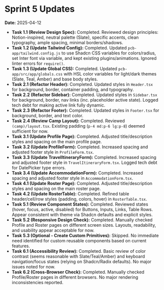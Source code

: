 # Sprint 5 Updates

**Date:** 2025-04-12

*   **Task 1.1 (Review Design Spec):** Completed. Reviewed design principles: Notion-inspired, neutral palette (Slate), specific accents, clean typography, ample spacing, minimal borders/shadows.
*   **Task 1.2 (Update Tailwind Config):** Completed. Updated `pcb-app/tailwind.config.js` to use Shadcn CSS variables for colors/radius, set Inter font via variable, and kept existing plugins/animations. Ignored linter errors for `require()`.
*   **Task 1.3 (Update Global CSS):** Completed. Updated `pcb-app/src/app/globals.css` with HSL color variables for light/dark themes (Slate, Teal, Amber) and base body styles.
*   **Task 2.1 (Refactor Header):** Completed. Updated styles in `Header.tsx` for background, border, container padding, and typography.
*   **Task 2.2 (Refactor Sidebar):** Completed. Updated styles in `Sidebar.tsx` for background, border, nav links (inc. placeholder active state). Logged tech debt for making active link fully dynamic.
*   **Task 2.3 (Refactor Footer):** Completed. Updated styles in `Footer.tsx` for background, border, and text color.
*   **Task 2.4 (Review Camp Layout):** Completed. Reviewed `(camp)/layout.tsx`. Existing padding (`p-4 md:p-6 lg:p-8`) deemed sufficient for now.
*   **Task 3.1 (Update Profile Page):** Completed. Adjusted title/description styles and spacing on the main profile page.
*   **Task 3.2 (Update ProfileForm):** Completed. Increased spacing and adjusted footer style in `ProfileForm.tsx`.
*   **Task 3.3 (Update TravelItineraryForm):** Completed. Increased spacing and adjusted footer style in `TravelItineraryForm.tsx`. Logged tech debt for DatePicker type errors.
*   **Task 3.4 (Update AccommodationForm):** Completed. Increased spacing and adjusted footer style in `AccommodationForm.tsx`.
*   **Task 4.1 (Update Roster Page):** Completed. Adjusted title/description styles and spacing on the main roster page.
*   **Task 4.2 (Update RosterTable):** Completed. Refined table header/cell/row styles (padding, colors, hover) in `RosterTable.tsx`.
*   **Task 5.1 (Review Component States):** Completed. Reviewed states (hover, focus, active, disabled) for Buttons, Inputs, Links, Table Rows. Appear consistent with theme via Shadcn defaults and explicit styles.
*   **Task 5.2 (Responsive Design Check):** Completed. Manually checked Profile and Roster pages on different screen sizes. Layouts, readability, and usability appear acceptable for now.
*   **Task 5.3 (Optional - Create Custom Primitives):** Skipped. No immediate need identified for custom reusable components based on current features.
*   **Task 6.1 (Accessibility Review):** Completed. Basic review of color contrast (seems reasonable with Slate/Teal/Amber) and keyboard navigation/focus states (relying on Shadcn/Radix defaults). No major issues noted for now.
*   **Task 6.2 (Cross-Browser Check):** Completed. Manually checked Profile/Roster pages in different browsers. No major rendering inconsistencies reported.
